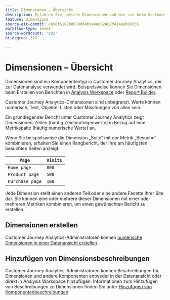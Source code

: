 ```yaml
---
title: Dimensionen – Übersicht
description: Erfahren Sie, welche Dimensionen und wie sie beim Customer Journey Analytics verwendet werden.
feature: Dimensions
source-git-commit: 8a56f6182b0679d64b9e4ad82402f414eeb88055
workflow-type: tm+mt
source-wordcount: '191'
ht-degree: 37%

---
```


# Dimensionen – Übersicht

Dimensionen sind ein Komponententyp in Customer Journey Analytics, der zur Datenanalyse verwendet wird. Beispielsweise können Sie Dimensionen beim Erstellen von Berichten in [Analysis Workspace](/help/analysis-workspace/home.md) oder [Report Builder](/help/report-builder/report-buider-overview.md).

Customer Journey Analytics-Dimensionen sind unbegrenzt. Werte können numerisch, Text, Objekte, Listen oder Mischungen von allen sein.

Ein grundlegender Bericht unter Customer Journey Analytics zeigt Dimensionen-Zeilen (häufig Zeichenfolgenwerte) in Bezug auf eine Metrikspalte (häufig numerische Werte) an.

Wenn Sie beispielsweise die Dimension „Seite“ mit der Metrik „Besuche“ kombinieren, erhalten Sie einen Rangbericht, der Ihre am häufigsten besuchten Seiten anzeigt:

| `Page` | `Visits` |
| --- | --- |
| `Home page` | `800` |
| `Product page` | `500` |
| `Purchase page` | `100` |

Jede Dimension stellt einen anderen Teil oder eine andere Facette Ihrer Site dar. Sie können eine oder mehrere dieser Dimensionen mit einer oder mehreren Metriken kombinieren, um einen gewünschten Bericht zu erstellen.

## Dimensionen erstellen

Customer Journey Analytics-Administratoren können [numerische Dimensionen in einer Datenansicht erstellen](/help/data-views/create-dataview.md#components).

## Hinzufügen von Dimensionsbeschreibungen

Customer Journey Analytics-Administratoren können Beschreibungen für Dimensionen und andere Komponenten entweder in der Datenansicht oder direkt in Analysis Workspace hinzufügen. Informationen zum Hinzufügen von Beschreibungen zu Dimensionen finden Sie unter [Hinzufügen von Komponentenbeschreibungen](/help/components/add-component-descriptions.md).

